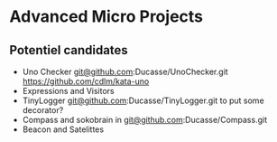 # Advanced Micro Projects

<!inputFile|path=Chapters/DSL/DSL.md!>
<!inputFile|path=Chapters/DSLDoubleDispatch/DSLDoubleDispatch.md!>
<!inputFile|path=Chapters/Robots/robots.md!>
<!inputFile|path=Chapters/Compass/compass.md!>
<!inputFile|path=Chapters/Expression/Expression.md!>
<!inputFile|path=Chapters/Visitor/Visitor.md!>


<!inputFile|path=Chapters/Games/Games.md!>
<!inputFile|path=Chapters/Sokoban/Sokoban.md!>
<!inputFile|path=Chapters/Unguided/Unguided.md!>

## Potentiel candidates
- Uno Checker git@github.com:Ducasse/UnoChecker.git https://github.com/cdlm/kata-uno
- Expressions and Visitors
- TinyLogger git@github.com:Ducasse/TinyLogger.git to put some decorator?
- Compass and sokobrain in git@github.com:Ducasse/Compass.git
- Beacon and Satelittes